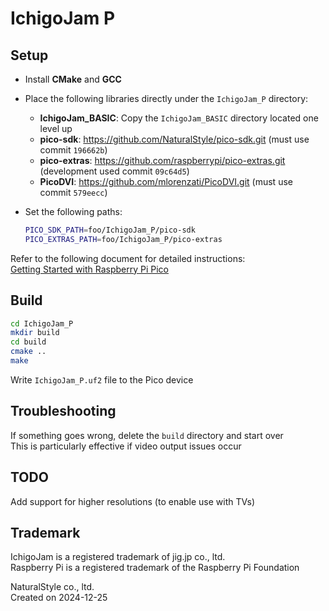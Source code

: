 # IchigoJam P

## Setup
- Install **CMake** and **GCC**  

- Place the following libraries directly under the `IchigoJam_P` directory:  
    - **IchigoJam_BASIC**: Copy the `IchigoJam_BASIC` directory located one level up  
    - **pico-sdk**: https://github.com/NaturalStyle/pico-sdk.git (must use commit `196662b`)  
    - **pico-extras**: https://github.com/raspberrypi/pico-extras.git (development used commit `09c64d5`)  
    - **PicoDVI**: https://github.com/mlorenzati/PicoDVI.git (must use commit `579eecc`)  

- Set the following paths:  
    ```sh
    PICO_SDK_PATH=foo/IchigoJam_P/pico-sdk  
    PICO_EXTRAS_PATH=foo/IchigoJam_P/pico-extras  
    ```

Refer to the following document for detailed instructions:  
[Getting Started with Raspberry Pi Pico](https://datasheets.raspberrypi.com/pico/getting-started-with-pico.pdf)  

## Build
```sh
cd IchigoJam_P  
mkdir build  
cd build  
cmake ..  
make  
```

Write `IchigoJam_P.uf2` file to the Pico device

## Troubleshooting
If something goes wrong, delete the `build` directory and start over  
This is particularly effective if video output issues occur  

## TODO
Add support for higher resolutions (to enable use with TVs)  

## Trademark
IchigoJam is a registered trademark of jig.jp co., ltd.  
Raspberry Pi is a registered trademark of the Raspberry Pi Foundation  

NaturalStyle co., ltd.  
Created on 2024-12-25